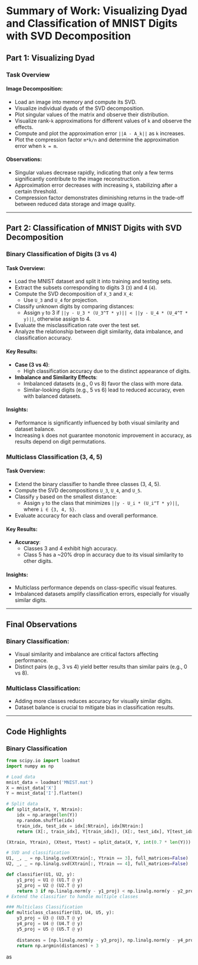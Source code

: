 # Summary of Work: Visualizing Dyad and Classification of MNIST Digits with SVD Decomposition

## Part 1: Visualizing Dyad

### Task Overview

#### Image Decomposition:
- Load an image into memory and compute its SVD.
- Visualize individual dyads of the SVD decomposition.
- Plot singular values of the matrix and observe their distribution.
- Visualize rank-`k` approximations for different values of `k` and observe the effects.
- Compute and plot the approximation error `||A - A_k||` as `k` increases.
- Plot the compression factor `m*k/n` and determine the approximation error when `k = m`.

#### Observations:
- Singular values decrease rapidly, indicating that only a few terms significantly contribute to the image reconstruction.
- Approximation error decreases with increasing `k`, stabilizing after a certain threshold.
- Compression factor demonstrates diminishing returns in the trade-off between reduced data storage and image quality.

---

## Part 2: Classification of MNIST Digits with SVD Decomposition

### Binary Classification of Digits (3 vs 4)

#### Task Overview:
- Load the MNIST dataset and split it into training and testing sets.
- Extract the subsets corresponding to digits 3 (`3`) and 4 (`4`).
- Compute the SVD decomposition of `X_3` and `X_4`:
  - Use `U_3` and `U_4` for projection.
- Classify unknown digits by comparing distances:
  - Assign `y` to 3 if `||y - U_3 * (U_3^T * y)|| < ||y - U_4 * (U_4^T * y)||`, otherwise assign to 4.
- Evaluate the misclassification rate over the test set.
- Analyze the relationship between digit similarity, data imbalance, and classification accuracy.

#### Key Results:
- **Case (3 vs 4)**:
  - High classification accuracy due to the distinct appearance of digits.
- **Imbalance and Similarity Effects**:
  - Imbalanced datasets (e.g., 0 vs 8) favor the class with more data.
  - Similar-looking digits (e.g., 5 vs 6) lead to reduced accuracy, even with balanced datasets.

#### Insights:
- Performance is significantly influenced by both visual similarity and dataset balance.
- Increasing `k` does not guarantee monotonic improvement in accuracy, as results depend on digit permutations.

### Multiclass Classification (3, 4, 5)

#### Task Overview:
- Extend the binary classifier to handle three classes (3, 4, 5).
- Compute the SVD decompositions `U_3`, `U_4`, and `U_5`.
- Classify `y` based on the smallest distance:
  - Assign `y` to the class that minimizes `||y - U_i * (U_i^T * y)||`, where `i ∈ {3, 4, 5}`.
- Evaluate accuracy for each class and overall performance.

#### Key Results:
- **Accuracy**:
  - Classes 3 and 4 exhibit high accuracy.
  - Class 5 has a ~20% drop in accuracy due to its visual similarity to other digits.

#### Insights:
- Multiclass performance depends on class-specific visual features.
- Imbalanced datasets amplify classification errors, especially for visually similar digits.

---

## Final Observations

### Binary Classification:
- Visual similarity and imbalance are critical factors affecting performance.
- Distinct pairs (e.g., 3 vs 4) yield better results than similar pairs (e.g., 0 vs 8).

### Multiclass Classification:
- Adding more classes reduces accuracy for visually similar digits.
- Dataset balance is crucial to mitigate bias in classification results.

---

## Code Highlights

### Binary Classification

```python
from scipy.io import loadmat
import numpy as np

# Load data
mnist_data = loadmat('MNIST.mat')
X = mnist_data['X']
Y = mnist_data['I'].flatten()

# Split data
def split_data(X, Y, Ntrain):
    idx = np.arange(len(Y))
    np.random.shuffle(idx)
    train_idx, test_idx = idx[:Ntrain], idx[Ntrain:]
    return (X[:, train_idx], Y[train_idx]), (X[:, test_idx], Y[test_idx])

(Xtrain, Ytrain), (Xtest, Ytest) = split_data(X, Y, int(0.7 * len(Y)))

# SVD and classification
U1, _, _ = np.linalg.svd(Xtrain[:, Ytrain == 3], full_matrices=False)
U2, _, _ = np.linalg.svd(Xtrain[:, Ytrain == 4], full_matrices=False)

def classifier(U1, U2, y):
    y1_proj = U1 @ (U1.T @ y)
    y2_proj = U2 @ (U2.T @ y)
    return 3 if np.linalg.norm(y - y1_proj) < np.linalg.norm(y - y2_proj) else 4
# Extend the classifier to handle multiple classes

### Multiclass Classification
def multiclass_classifier(U3, U4, U5, y):
    y3_proj = U3 @ (U3.T @ y)
    y4_proj = U4 @ (U4.T @ y)
    y5_proj = U5 @ (U5.T @ y)
    
    distances = [np.linalg.norm(y - y3_proj), np.linalg.norm(y - y4_proj), np.linalg.norm(y - y5_proj)]
    return np.argmin(distances) + 3
```
as










